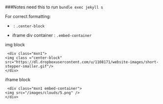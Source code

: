 ###Notes
need this to run `bundle exec jekyll s`

For correct formatting:

 - <img> : `.center-block`

 - iframe div container : `.embed-container`

img block

```
 <div class="mxn1">
<img class ="center-block" src="https://dl.dropboxusercontent.com/u/1108171/website-images/short-stepper-smaller.gif"/>
</div>
 ```

iframe block
```
 <div class="mxn1 embed-container">
<img src="/images/clouds/5.png" />
</div>
```